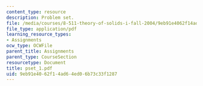 ```yaml
---
content_type: resource
description: Problem set.
file: /media/courses/8-511-theory-of-solids-i-fall-2004/9eb91e4062f14ad64ed06b73c33f1287_pset_1.pdf
file_type: application/pdf
learning_resource_types:
- Assignments
ocw_type: OCWFile
parent_title: Assignments
parent_type: CourseSection
resourcetype: Document
title: pset_1.pdf
uid: 9eb91e40-62f1-4ad6-4ed0-6b73c33f1287
---
```

